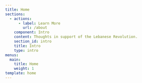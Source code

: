 ```yaml
---
title: Home
sections:
  - actions:
      - label: Learn More
        url: /about
    component: Intro
    content: Thoughts in support of the Lebanese Revolution.
    section_id: intro
    title: Intro
    type: intro
menus:
  main:
    title: Home
    weight: 1
template: home
---
```


